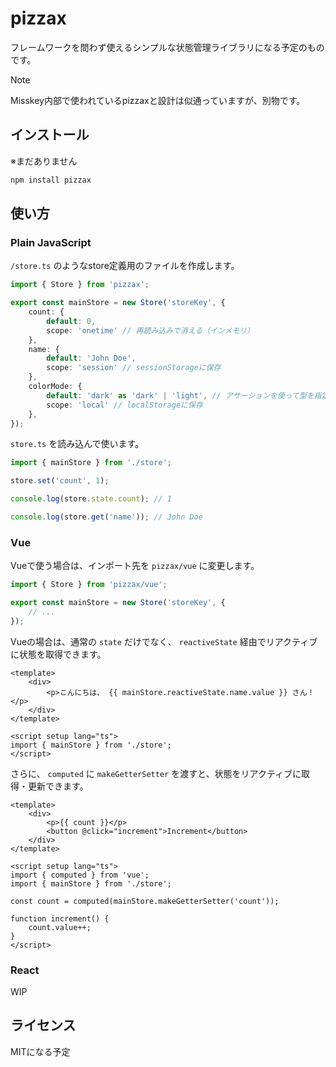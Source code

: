 # pizzax

フレームワークを問わず使えるシンプルな状態管理ライブラリになる予定のものです。

> [!NOTE]
> Misskey内部で使われているpizzaxと設計は似通っていますが、別物です。

## インストール

※まだありません

```bash
npm install pizzax
```

## 使い方

### Plain JavaScript

`/store.ts` のようなstore定義用のファイルを作成します。

```ts
import { Store } from 'pizzax';

export const mainStore = new Store('storeKey', {
    count: {
        default: 0,
        scope: 'onetime' // 再読み込みで消える（インメモリ）
    },
    name: {
        default: 'John Doe',
        scope: 'session' // sessionStorageに保存
    },
    colorMode: {
        default: 'dark' as 'dark' | 'light', // アサーションを使って型を指定できる
        scope: 'local' // localStorageに保存
    },
});
```

`store.ts` を読み込んで使います。

```ts
import { mainStore } from './store';

store.set('count', 1);

console.log(store.state.count); // 1

console.log(store.get('name')); // John Doe
```

### Vue

Vueで使う場合は、インポート先を `pizzax/vue` に変更します。

```ts
import { Store } from 'pizzax/vue';

export const mainStore = new Store('storeKey', {
    // ...
});
```

Vueの場合は、通常の `state` だけでなく、 `reactiveState` 経由でリアクティブに状態を取得できます。

```vue
<template>
    <div>
        <p>こんにちは、 {{ mainStore.reactiveState.name.value }} さん！</p>
    </div>
</template>

<script setup lang="ts">
import { mainStore } from './store';
</script>
```

さらに、 `computed` に `makeGetterSetter` を渡すと、状態をリアクティブに取得・更新できます。

```vue
<template>
    <div>
        <p>{{ count }}</p>
        <button @click="increment">Increment</button>
    </div>
</template>

<script setup lang="ts">
import { computed } from 'vue';
import { mainStore } from './store';

const count = computed(mainStore.makeGetterSetter('count'));

function increment() {
    count.value++;
}
</script>
```

### React

WIP

## ライセンス

MITになる予定
